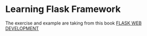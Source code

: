 # Learning Flask Framework

The exercise and example are taking from this book [FLASK WEB DEVELOPMENT](https://www.oreilly.com/library/view/flask-web-development/9781491991725/)
